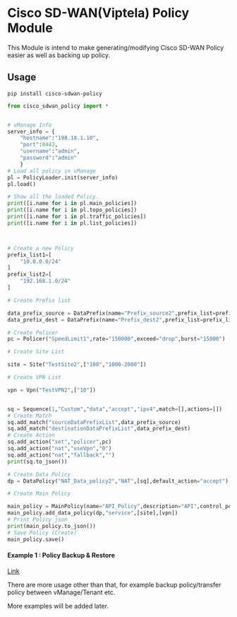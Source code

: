 # Cisco SD-WAN(Viptela) Policy Module

This Module is intend to make generating/modifying Cisco SD-WAN Policy easier as well as backing up policy. 


## Usage

```
pip install cisco-sdwan-policy
```

```python
from cisco_sdwan_policy import *


# vManage Info
server_info = {
    "hostname":"198.18.1.10",
    "port":8443,
    "username":"admin",
    "password":"admin"
    }
# Load all policy in vManage
pl = PolicyLoader.init(server_info)
pl.load()

# Show all the loaded Policy.
print([i.name for i in pl.main_policies])
print([i.name for i in pl.topo_policies])
print([i.name for i in pl.traffic_policies])
print([i.name for i in pl.list_policies])



# Create a new Policy
prefix_list1=[
    "10.0.0.0/24"
]
prefix_list2=[
    "192.168.1.0/24"
]

# Create Prefix list

data_prefix_source = DataPrefix(name="Prefix_source2",prefix_list=prefix_list1,is_ipv6=False)
data_prefix_dest = DataPrefix(name="Prefix_dest2",prefix_list=prefix_list2,is_ipv6=False)

# Create Policer
pc = Policer("SpeedLimit1",rate="150000",exceed="drop",burst="15000")

# Create Site List

site = Site("TestSite2",["100","1000-2000"])

# Create VPN List

vpn = Vpn("TestVPN2",["10"])


sq = Sequence(1,"Custom","data","accept","ipv4",match=[],actions=[])
# Create Match
sq.add_match("sourceDataPrefixList",data_prefix_source)
sq.add_match("destinationDataPrefixList",data_prefix_dest)
# Create Action
sq.add_action("set","policer",pc)
sq.add_action("nat","useVpn","0")
sq.add_action("nat","fallback","")
print(sq.to_json())

# Create Data Policy
dp = DataPolicy("NAT_Data_policy2","NAT",[sq],default_action="accept")

# Create Main Policy

main_policy = MainPolicy(name="API_Policy",description="API",control_policy_list=[],data_policy_list=[],vpn_membership_list=[],approute_policy_list=[])
main_policy.add_data_policy(dp,"service",[site],[vpn])
# Print Policy json
print(main_policy.to_json())
# Save Policy (Create)
main_policy.save()


```

#### Example 1 : Policy Backup & Restore

[Link](https://github.com/ljm625/cisco_sdwan_policy_python/blob/master/examples1.py)

There are more usage other than that, for example backup policy/transfer policy between vManage/Tenant etc.

More examples will be added later.